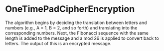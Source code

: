 # OneTimePadCipherEncryption
The algorithm begins by deciding the translation between letters and numbers (e.g., A = 1, B = 2, and so forth) and translating into the corresponding numbers. Next, the Fibonacci  sequence with the same length is added to the message and a mod 26 is applied to convert back to letters. The output of this is an encrypted message.
